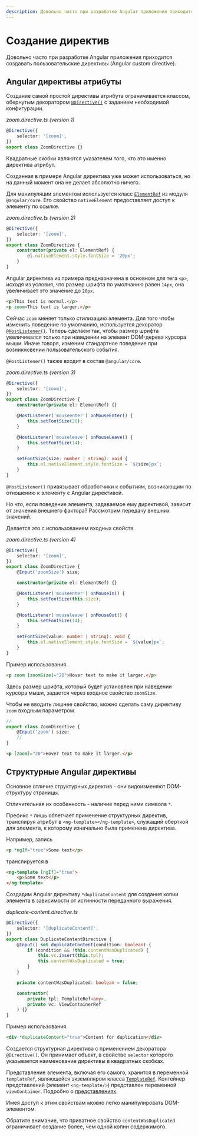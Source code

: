 ```yaml
---
description: Довольно часто при разработке Angular приложения приходится создавать пользовательские директивы (Angular custom directive)
---
```


# Создание директив

Довольно часто при разработке Angular приложения приходится создавать пользовательские директивы (Angular custom directive).

## Angular директивы атрибуты

Создание самой простой директивы атрибута ограничивается классом, обернутым декоратором [`@Directive()`](https://angular.io/api/core/Directive) с заданием необходимой конфигурации.

_zoom.directive.ts (version 1)_

```ts
@Directive({
    selector: '[zoom]',
})
export class ZoomDirective {}
```

Квадратные скобки являются указателем того, что это именно директива атрибут.

Созданная в примере Angular директива уже может использоваться, но на данный момент она не делает абсолютно ничего.

Для манипуляции элементом используется класс [`ElementRef`](https://angular.io/api/core/ElementRef) из модуля `@angular/core`. Его свойство `nativeElement` предоставляет доступ к элементу по ссылке.

_zoom.directive.ts (version 2)_

```ts
@Directive({
    selector: '[zoom]',
})
export class ZoomDirective {
    constructor(private el: ElementRef) {
        el.nativeElement.style.fontSize = '20px';
    }
}
```

Angular директива из примера предназначена в основном для тега `<p>`, исходя из условия, что размер шрифта по умолчанию равен `14px`, она увеличивает это значение до `20px`.

```html
<p>This text is normal.</p>
<p zoom>This text is larger.</p>
```

Сейчас `zoom` меняет только стилизацию элемента. Для того чтобы изменить поведение по умолчанию, используется декоратор [`@HostListener()`](https://angular.io/api/core/HostListener). Теперь сделаем так, чтобы размер шрифта увеличивался только при наведении на элемент DOM-дерева курсора мыши. Иначе говоря, изменим стандартное поведение при возникновении пользовательского события.

`@HostListener()` также входит в состав `@angular/core`.

_zoom.directive.ts (version 3)_

```ts
@Directive({
    selector: '[zoom]',
})
export class ZoomDirective {
    constructor(private el: ElementRef) {}

    @HostListener('mouseenter') onMouseEnter() {
        this.setFontSize(20);
    }

    @HostListener('mouseleave') onMouseLeave() {
        this.setFontSize(14);
    }

    setFontSize(size: number | string): void {
        this.el.nativeElement.style.fontSize = `${size}px`;
    }
}
```

`@HostListener()` привязывает обработчики к событиям, возникающим по отношению к элементу с Angular директивой.

Но что, если поведение элемента, задаваемое ему директивой, зависит от значения внешнего фактора? Рассмотрим передачу внешних значений.

Делается это с использованием входных свойств.

_zoom.directive.ts (version 4)_

```ts
@Directive({
    selector: '[zoom]',
})
export class ZoomDirective {
    @Input('zoomSize') size;

    constructor(private el: ElementRef) {}

    @HostListener('mouseenter') onMouseIn() {
        this.setFontSize(this.size);
    }

    @HostListener('mouseleave') onMouseOut() {
        this.setFontSize(14);
    }

    setFontSize(value: number | string): void {
        this.el.nativeElement.style.fontSize = `${value}px`;
    }
}
```

Пример использования.

```html
<p zoom [zoomSize]="20">Hover text to make it larger.</p>
```

Здесь размер шрифта, который будет установлен при наведении курсора мыши, задается через входное свойство `zoomSize`.

Чтобы не вводить лишнее свойство, можно сделать саму директиву `zoom` входным параметром.

```ts
//
export class ZoomDirective {
    @Input('zoom') size;
    //
}
```

```html
<p [zoom]="20">Hover text to make it larger.</p>
```

## Структурные Angular директивы

Основное отличие структурных директив - они видоизменяют DOM-структуру страницы.

Отличительная их особенность - наличие перед ними символа `*`.

Префикс `*` лишь облегчает применение структурных директив, транслируя атрибут в `<ng-template></ng-template>`, служащий оберткой для элемента, к которому изначально была применена директива.

Например, запись

```html
<p *ngIf="true">Some text</p>
```

транслируется в

```html
<ng-template [ngIf]="true">
    <p>Some text</p>
</ng-template>
```

Создадим Angular директиву `*duplicateContent` для создания копии элемента в зависимости от истинности переданного выражения.

_duplicate-content.directive.ts_

```ts
@Directive({
    selector: '[duplicateContent]',
})
export class DuplicateContentDirective {
    @Input() set duplicateContent(condition: boolean) {
        if (condition && !this.contentWasDuplicated) {
            this.vc.insert(this.tpl);
            this.contentWasDuplicated = true;
        }
    }

    private contentWasDuplicated: boolean = false;

    constructor(
        private tpl: TemplateRef<any>,
        private vc: ViewContainerRef
    ) {}
}
```

Пример использования.

```html
<div *duplicateContent="true">Content for duplication</div>
```

Создается структурная директива с применением декоратора `@Directive()`. Он принимает объект, в свойстве `selector` которого указывается наименование директивы в квадратных скобках.

Представление элемента, включая его самого, хранится в переменной `templateRef`, являющейся экземпляром класса [`TemplateRef`](https://angular.io/api/core/TemplateRef). Контейнер представлений (элемент `<ng-template/>`) представлен переменной `viewContainer`. Подробно о [представлениях](angular-view.md).

Имея доступ к этим свойствам можно легко манипулировать DOM-элементом.

Обратите внимание, что приватное свойство `contentWasDuplicated` ограничивает создание более, чем одной копии содержимого.
